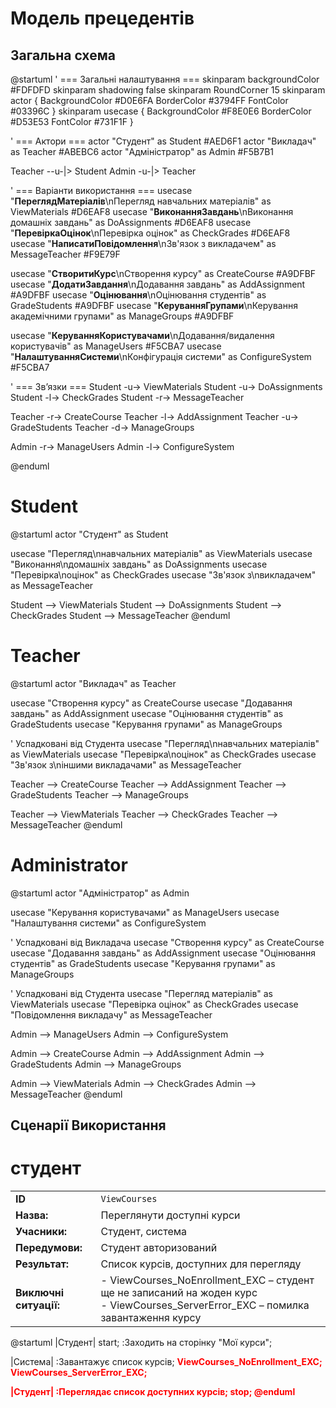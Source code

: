 # Модель прецедентів

## Загальна схема
@startuml
' === Загальні налаштування ===
skinparam backgroundColor #FDFDFD
skinparam shadowing false
skinparam RoundCorner 15
skinparam actor {
  BackgroundColor #D0E6FA
  BorderColor #3794FF
  FontColor #03396C
}
skinparam usecase {
  BackgroundColor #F8E0E6
  BorderColor #D53E53
  FontColor #731F1F
}

' === Актори ===
actor "Студент" as Student #AED6F1
actor "Викладач" as Teacher #ABEBC6
actor "Адміністратор" as Admin #F5B7B1

Teacher --u-|> Student
Admin -u-|> Teacher

' === Варіанти використання ===
usecase "<b>ПереглядМатеріалів</b>\nПерегляд навчальних матеріалів" as ViewMaterials #D6EAF8
usecase "<b>ВиконанняЗавдань</b>\nВиконання домашніх завдань" as DoAssignments #D6EAF8
usecase "<b>ПеревіркаОцінок</b>\nПеревірка оцінок" as CheckGrades #D6EAF8
usecase "<b>НаписатиПовідомлення</b>\nЗв'язок з викладачем" as MessageTeacher #F9E79F

usecase "<b>СтворитиКурс</b>\nСтворення курсу" as CreateCourse #A9DFBF
usecase "<b>ДодатиЗавдання</b>\nДодавання завдань" as AddAssignment #A9DFBF
usecase "<b>Оцінювання</b>\nОцінювання студентів" as GradeStudents #A9DFBF
usecase "<b>КеруванняГрупами</b>\nКерування академічними групами" as ManageGroups #A9DFBF

usecase "<b>КеруванняКористувачами</b>\nДодавання/видалення користувачів" as ManageUsers #F5CBA7
usecase "<b>НалаштуванняСистеми</b>\nКонфігурація системи" as ConfigureSystem #F5CBA7

' === Зв’язки ===
Student -u-> ViewMaterials
Student -u-> DoAssignments
Student -l-> CheckGrades
Student -r-> MessageTeacher

Teacher -r-> CreateCourse
Teacher -l-> AddAssignment
Teacher -u-> GradeStudents
Teacher -d-> ManageGroups

Admin -r-> ManageUsers
Admin -l-> ConfigureSystem

@enduml

# Student

@startuml
actor "Студент" as Student

usecase "Перегляд\nнавчальних матеріалів" as ViewMaterials
usecase "Виконання\nдомашніх завдань" as DoAssignments
usecase "Перевірка\nоцінок" as CheckGrades
usecase "Зв'язок з\nвикладачем" as MessageTeacher

Student --> ViewMaterials
Student --> DoAssignments
Student --> CheckGrades
Student --> MessageTeacher
@enduml


# Teacher


@startuml
actor "Викладач" as Teacher

usecase "Створення курсу" as CreateCourse
usecase "Додавання завдань" as AddAssignment
usecase "Оцінювання студентів" as GradeStudents
usecase "Керування групами" as ManageGroups

' Успадковані від Студента
usecase "Перегляд\nнавчальних матеріалів" as ViewMaterials
usecase "Перевірка\nоцінок" as CheckGrades
usecase "Зв'язок з\nіншими викладачами" as MessageTeacher

Teacher --> CreateCourse
Teacher --> AddAssignment
Teacher --> GradeStudents
Teacher --> ManageGroups

Teacher --> ViewMaterials
Teacher --> CheckGrades
Teacher --> MessageTeacher
@enduml


# Administrator

@startuml
actor "Адміністратор" as Admin

usecase "Керування користувачами" as ManageUsers
usecase "Налаштування системи" as ConfigureSystem

' Успадковані від Викладача
usecase "Створення курсу" as CreateCourse
usecase "Додавання завдань" as AddAssignment
usecase "Оцінювання студентів" as GradeStudents
usecase "Керування групами" as ManageGroups

' Успадковані від Студента
usecase "Перегляд матеріалів" as ViewMaterials
usecase "Перевірка оцінок" as CheckGrades
usecase "Повідомлення викладачу" as MessageTeacher

Admin --> ManageUsers
Admin --> ConfigureSystem

Admin --> CreateCourse
Admin --> AddAssignment
Admin --> GradeStudents
Admin --> ManageGroups

Admin --> ViewMaterials
Admin --> CheckGrades
Admin --> MessageTeacher
@enduml
## Сценарії Використання

# студент

<table> <tr><td><b>ID</b></td><td><code>ViewCourses</code></td></tr> <tr><td><b>Назва:</b></td><td>Переглянути доступні курси</td></tr> <tr><td><b>Учасники:</b></td><td>Студент, система</td></tr> <tr><td><b>Передумови:</b></td><td>Студент авторизований</td></tr> <tr><td><b>Результат:</b></td><td>Список курсів, доступних для перегляду</td></tr> <tr><td><b>Виключні ситуації:</b></td> <td> - ViewCourses_NoEnrollment_EXC – студент ще не записаний на жоден курс<br/> - ViewCourses_ServerError_EXC – помилка завантаження курсу<br/> </td> </tr> </table>

@startuml
|Студент|
start;
:Заходить на сторінку "Мої курси";

|Система|
:Завантажує список курсів;
<font color="red"><b>ViewCourses_NoEnrollment_EXC;
<font color="red"><b>ViewCourses_ServerError_EXC;

|Студент|
:Переглядає список доступних курсів;
stop;
@enduml